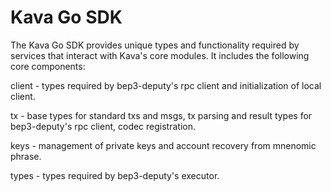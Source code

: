 # Kava Go SDK

The Kava Go SDK provides unique types and functionality required by services that interact with Kava's core modules. It includes the following core components:

client - types required by bep3-deputy's rpc client and initialization of local client.  

tx - base types for standard txs and msgs, tx parsing and result types for bep3-deputy's rpc client, codec registration.  

keys - management of private keys and account recovery from mnenomic phrase.  

types - types required by bep3-deputy's executor.
